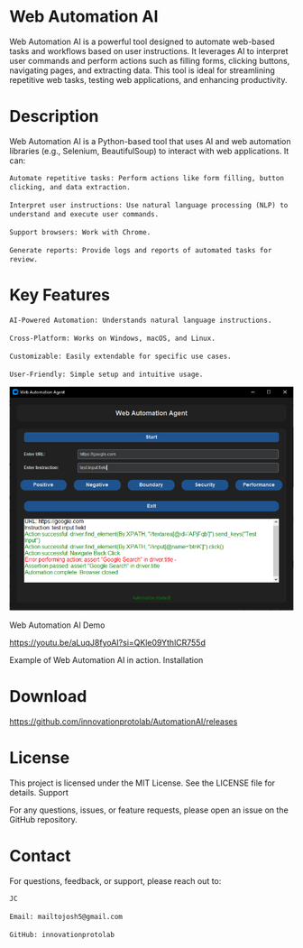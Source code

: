 # Web Automation AI

Web Automation AI is a powerful tool designed to automate web-based tasks and workflows based on user instructions. It leverages AI to interpret user commands and perform actions such as filling forms, clicking buttons, navigating pages, and extracting data. This tool is ideal for streamlining repetitive web tasks, testing web applications, and enhancing productivity.

# Description

Web Automation AI is a Python-based tool that uses AI and web automation libraries (e.g., Selenium, BeautifulSoup) to interact with web applications. It can:

    Automate repetitive tasks: Perform actions like form filling, button clicking, and data extraction.

    Interpret user instructions: Use natural language processing (NLP) to understand and execute user commands.

    Support browsers: Work with Chrome.

    Generate reports: Provide logs and reports of automated tasks for review.

# Key Features

    AI-Powered Automation: Understands natural language instructions.

    Cross-Platform: Works on Windows, macOS, and Linux.

    Customizable: Easily extendable for specific use cases.

    User-Friendly: Simple setup and intuitive usage.


![Web Automation AI Demo](WebAutomationAgent.PNG)


Web Automation AI Demo

https://youtu.be/aLuqJ8fyoAI?si=QKle09YthlCR755d

Example of Web Automation AI in action.
Installation

# Download

https://github.com/innovationprotolab/AutomationAI/releases


# License

This project is licensed under the MIT License. See the LICENSE file for details.
Support

For any questions, issues, or feature requests, please open an issue on the GitHub repository.

# Contact

For questions, feedback, or support, please reach out to:

    JC

    Email: mailtojosh5@gmail.com

    GitHub: innovationprotolab
